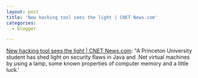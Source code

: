 ```yaml
---
layout: post
title: 'New hacking tool sees the light | CNET News.com'
categories:
  - blogger

---
```


[New hacking tool sees the light | CNET News.com](http://news.com.com/2100-1009_3-1001406.html?tag=fd_top): "A Princeton University student has shed light on security flaws in Java and .Net virtual machines by using a lamp, some known properties of computer memory and a little luck.'
